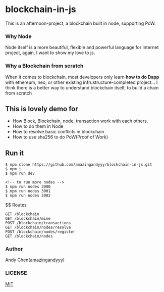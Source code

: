 # blockchain-in-js
This is an afternoon-project, a blockchain built in node, supporting PoW.

### Why Node
Node itself is a more beautiful, flexible and powerful language for internet project, again, I want to show my love to js.

### Why a Blockchain from scratch
When it comes to blockchain, most developers only learn **how to do Dapp** with ethereum, neo, or other existing infrustructure-completed project... I think there is a better way to understand blockchain itself, to build a chain from scratch

## This is lovely demo for 
- How Block, Blockchain, node, transaction work with each others.
- How to do them in Node
- How to resolve basic conflicts in blockchain
- How to use sha256 to do PoW(Proof of Work)

## Run it
```
$ npm clone https://github.com/amazingandyyy/blockchain-in-js.git
$ npm i
$ npm run dev

<!-- to run more nodes -->
$ npm run nodes 3000
$ npm run nodes 3001
$ npm run nodes 3002
```

$$ Routes
```
GET /blockchain
GET /blockchain/mine
POST /blockchain/transactions
GET /blockchain/nodes/resolve
POST /blockchain/nodes/register
GET /blockchain/nodes
```

### Author 
Andy Chen([amazingandyyy](https://github.com/amazingandyyy))

### LICENSE
[MIT](https://github.com/amazingandyyy/blockchain-in-js/blob/master/LICENSE)
